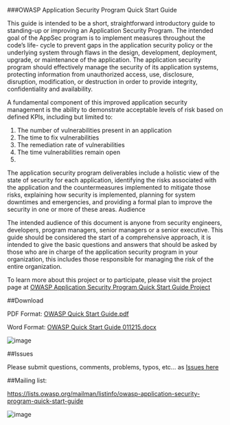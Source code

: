 ###OWASP Application Security Program Quick Start Guide

This guide is intended to be a short, straightforward introductory guide to standing-up or improving an Application Security Program. The intended goal of the AppSec program is to implement measures throughout the code’s life- cycle to prevent gaps in the application security policy or the underlying system through flaws in the design, development, deployment, upgrade, or maintenance of the application.
The application security program should effectively manage the security of its application systems, protecting information from unauthorized access, use, disclosure, disruption, modification, or destruction in order to provide integrity, confidentiality and availability.

A fundamental component of this improved application security management is the ability to demonstrate acceptable levels of risk based on defined KPIs, including but limited to:

1. The number of vulnerabilities present in an application
2. The time to fix vulnerabilities
3. The remediation rate of vulnerabilities
4. The time vulnerabilities remain open
5. 
The application security program deliverables include a holistic view of the state of security for each application, identifying the risks associated with the application and the countermeasures implemented to mitigate those risks, explaining how security is implemented, planning for system downtimes and emergencies, and providing a formal plan to improve the security in one or more of these areas.
Audience

The intended audience of this document is anyone from security engineers, developers, program managers, senior managers or a senior executive. This guide should be considered the start of a comprehensive approach, it is intended to give the basic questions and answers that should be asked by those who are in charge of the application security program in your organization, this includes those responsible for managing the risk of the entire organization.

To learn more about this project or to participate, please visit the project page at
[OWASP Application Security Program Quick Start Guide Project](https://www.owasp.org/index.php/OWASP_Application_Security_Program_Quick_Start_Guide_Project)

##Download

PDF Format: [OWASP Quick Start Guide.pdf](https://github.com/OWASP/Quick-Start-Guide/blob/master/OWASP%20Quick%20Start%20Guide.pdf?raw=true)

Word Format: [OWASP Quick Start Guide 011215.docx](https://github.com/OWASP/Quick-Start-Guide/blob/master/OWASP%20Quick%20Start%20Guide%20011215.docx)

![image](https://cloud.githubusercontent.com/assets/656739/5714109/1c85cd3a-9abc-11e4-92d9-b90c4da58440.png)


##Issues

Please submit questions, comments, problems, typos, etc... as [Issues here](https://github.com/OWASP/Quick-Start-Guide/issues)


##Mailing list:

https://lists.owasp.org/mailman/listinfo/owasp-application-security-program-quick-start-guide

![image](https://cloud.githubusercontent.com/assets/656739/5714121/49884768-9abc-11e4-9f95-443f366a1046.png)

